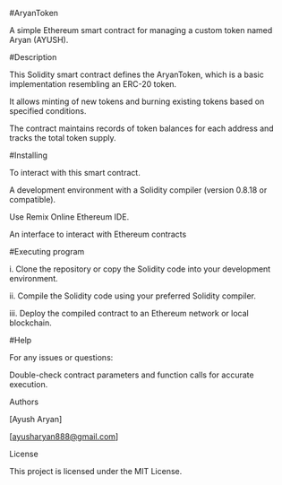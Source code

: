 #AryanToken

A simple Ethereum smart contract for managing a custom token named Aryan (AYUSH).

#Description


This Solidity smart contract defines the AryanToken, which is a basic implementation resembling an ERC-20 token.

It allows minting of new tokens and burning existing tokens based on specified conditions.

The contract maintains records of token balances for each address and tracks the total token supply.


#Installing


To interact with this smart contract.

A development environment with a Solidity compiler (version 0.8.18 or compatible).

Use Remix Online Ethereum IDE.

An interface to interact with Ethereum contracts 

#Executing program


i. Clone the repository or copy the Solidity code into your development environment.

ii. Compile the Solidity code using your preferred Solidity compiler.

iii. Deploy the compiled contract to an Ethereum network or local blockchain.


#Help


For any issues or questions:

Double-check contract parameters and function calls for accurate execution.

Authors


[Ayush Aryan]

[ayusharyan888@gmail.com]

License


This project is licensed under the MIT License.
